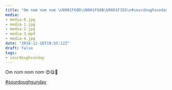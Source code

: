 ```yaml
---
title: "Om nom nom nom \U0001F60D\U0001F60B\U0001F355\n#sourdoughsunday"
media:
- media-0.jpg
- media-1.jpg
- media-2.jpg
- media-3.mp4
- media-4.jpg
date: "2018-12-16T19:55:12Z"
draft: false
tags:
- sourdoughsunday
---
```

Om nom nom nom 😍😋🍕

[#sourdoughsunday](/tags/sourdoughsunday)
